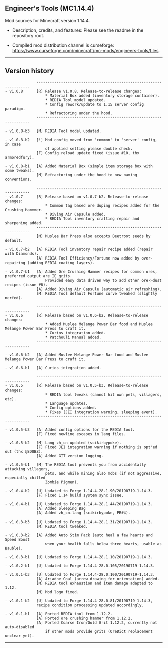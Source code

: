
## Engineer's Tools (MC1.14.4)

Mod sources for Minecraft version 1.14.4.

- Description, credits, and features: Please see the readme in the repository root.

- Compiled mod distribution channel is curseforge: https://www.curseforge.com/minecraft/mc-mods/engineers-tools/files.

----
## Version history

                  -------------------------------------------------------------------
    - v1.0.8      [R] Release v1.0.8. Release-to-release changes:
                      * Material Box added (inventory storage container).
                      * REDIA Tool model updated.
                      * Config rework/update to 1.15 server config paradigm.
                      * Refractoring under the hood.
                  -------------------------------------------------------------------

    - v1.0.8-b3   [M] REDIA Tool model updated.

    - v1.0.8-b2   [!] Mod config moved from 'common' to 'server' config, in case
                      of applied setting please double check.
                  [F] Config reload update fixed (issue #10, thx armoredfury).

    - v1.0.8-b1   [A] Added Material Box (simple item storage box with some tweaks).
                  [M] Refractoring under the hood to new naming conventions.

                  -------------------------------------------------------------------
    - v1.0.7      [R] Release based on v1.0.7-b2. Release-to-release changes:
                      * Common tag based ore duping recipes added for the Crushing Hammmer.
                      * Diving Air Capsule added.
                      * REDIA Tool inventory crafting repair and sharpening added.
                  -------------------------------------------------------------------
                  [M] Muslee Bar Press also accepts Beetroot seeds by default.

    - v1.0.7-b2   [A] REDIA Tool inventory repair recipe added (repair with Diamonds).
                  [A] REDIA Tool Efficiency/Fortune now added by over-repairing (adding REDIA coating layers).

    - v1.0.7-b1   [A] Added Ore Crushing Hammer recipes for common ores, preferred output are IE grits.
                      Provided easy data driven way to add other ore->dust recipes (issue #6).
                  [A] Added Diving Air Capsule (automatic air refreshing).
                  [M] REDIA Tool default Fortune curve tweaked (slightly nerfed).

                  -------------------------------------------------------------------
    - v1.0.6      [R] Release based on v1.0.6-b2. Release-to-release changes:
                      * Added Muslee Melange Power Bar food and Muslee Melange Power Bar Press to craft it.
                      * Curios integration added.
                      * Patchouli Manual added.
                  -------------------------------------------------------------------

    - v1.0.6-b2   [A] Added Muslee Melange Power Bar food and Muslee Melange Power Bar Press to craft it.

    - v1.0.6-b1   [A] Curios integration added.

                  -------------------------------------------------------------------
    - v1.0.5      [R] Release based on v1.0.5-b3. Release-to-release changes:
                      * REDIA tool tweaks (cannot hit own pets, villagers, etc).
                      * Language updates.
                      * Config options added.
                      * Fixes (JEI integration warning, sleeping event).
                  -------------------------------------------------------------------

    - v1.0.5-b3   [A] Added config options for the REDIA tool.
                  [F] Fixed newline escapes in lang files.

    - v1.0.5-b2   [M] Lang zh_cn updated (scikirbypoke).
                  [F] Fixed JEI integration warning if nothing is opt'ed out (thx @SDUBZ).
                  [A] Added GIT version logging.

    - v1.0.5-b1   [M] The REDIA tool prevents you from accidentally attacking villagers,
                      pets, and while mining also mobs (if not aggressive, especially chilled
                      Zombie Pigmen).

    - v1.0.4-b2   [U] Updated to Forge 1.14.4-28.1.90/20190719-1.14.3.
                  [F] Fixed 1.14 build system sync issue.

    - v1.0.4-b1   [U] Updated to Forge 1.14.4-28.1.44/20190719-1.14.3.
                  [A] Added Sleeping Bag
                  [A] Added zh_cn.lang (scikirbypoke, PR#4).

    - v1.0.3-b3   [U] Updated to Forge 1.14.4-28.1.31/20190719-1.14.3.
                  [M] REDIA tool tweaked.

    - v1.0.3-b2   [A] Added Auto Stim Pack (auto heal a few hearts and Speed Boost
                      when your health falls below three hearts, usable as Bauble).

    - v1.0.3-b1   [U] Updated to Forge 1.14.4-28.1.10/20190719-1.14.3.

    - v1.0.2-b1   [U] Updated to Forge 1.14.4-28.0.105/20190719-1.14.3.

    - v1.0.1-b3   [U] Updated to Forge 1.14.4-28.0.100/20190719-1.14.3.
                  [A] Ariadne Coal (arrow drawing for orientation) added.
                  [M] REDIA tool exhaustion and item damage adapted to 1.12.
                  [M] Mod logo fixed.

    - v1.0.1-b2   [U] Updated to Forge 1.14.4-28.0.81/20190719-1.14.3,
                  recipe condition processing updated accordingly.

    - v1.0.1-b1   [A] Ported REDIA tool from 1.12.2.
                  [A] Ported ore crushing hammer from 1.12.2.
                  [A] Ported Coarse Iron/Gold Grit 1.12.2, currently not auto-disabled
                      if other mods provide grits (OreDict replacement unclear yet).

-----
